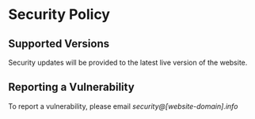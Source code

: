 # Security Policy

## Supported Versions

Security updates will be provided to the latest live version of the website.

## Reporting a Vulnerability

To report a vulnerability, please email *security@[website-domain].info*
